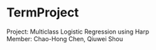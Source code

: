 # TermProject
Project: Multiclass Logistic Regression using Harp    
Member: Chao-Hong Chen, Qiuwei Shou
